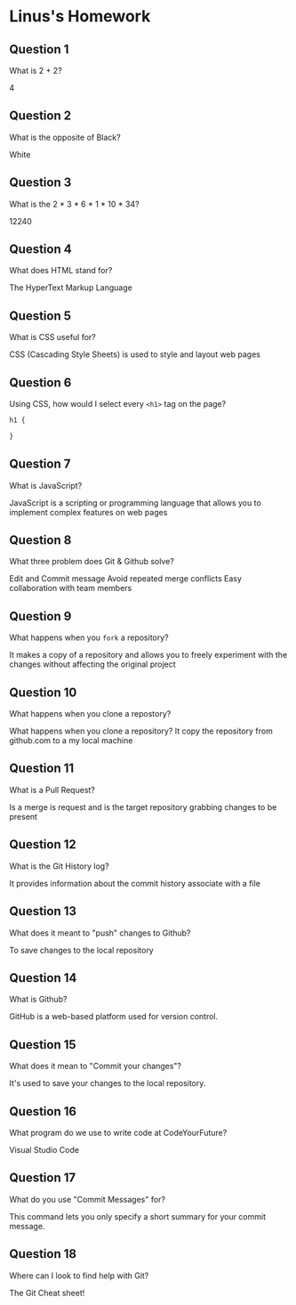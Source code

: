 # Linus's Homework

## Question 1

What is 2 + 2?

4

## Question 2

What is the opposite of Black?

White

## Question 3

What is the  2 * 3 * 6 * 1 * 10 * 34?

12240

## Question 4 

What does HTML stand for?

The HyperText Markup Language

## Question 5

What is CSS useful for?

CSS (Cascading Style Sheets) is used to style and layout web pages

## Question 6

Using CSS, how would I select every `<h1>` tag on the page?

```css
h1 {

}
```

## Question 7

What is JavaScript?

JavaScript is a scripting or programming language that allows you to implement complex features on web pages 

## Question 8

What three problem does Git & Github solve?

Edit and Commit message
Avoid  repeated merge conflicts
Easy collaboration with team members

## Question 9

What happens when you `fork` a repository?

It makes a copy of a repository and allows you to freely experiment with the changes without affecting the original project

## Question 10 

What happens when you clone a repostory?

What happens when you clone a repository?
It copy the repository from github.com to a my local machine

## Question 11

What is a Pull Request?

Is a merge is request and is the target repository grabbing changes to be present

## Question 12

What is the Git History log?

It provides information about the commit history associate with a file

## Question 13

What does it meant to "push" changes to Github?

To save changes to the local repository

## Question 14

What is Github?

GitHub is a web-based platform used for version control.

## Question 15

What does it mean to "Commit your changes"?

It's used to save your changes to the local repository.

## Question 16

What program do we use to write code at CodeYourFuture?

Visual Studio Code

## Question 17

What do you use "Commit Messages" for?

This command lets you only specify a short summary for your commit message.

## Question 18

Where can I look to find help with Git?

The Git Cheat sheet!
